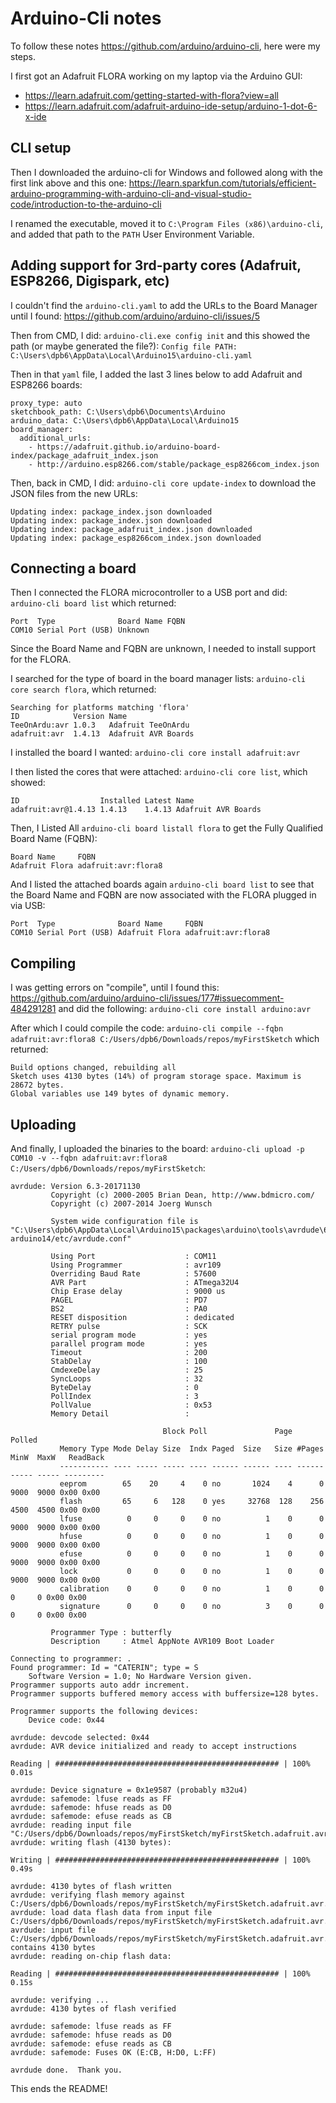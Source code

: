 # Arduino-Cli notes

To follow these notes https://github.com/arduino/arduino-cli, here were my steps.

I first got an Adafruit FLORA working on my laptop via the Arduino GUI:
- https://learn.adafruit.com/getting-started-with-flora?view=all
- https://learn.adafruit.com/adafruit-arduino-ide-setup/arduino-1-dot-6-x-ide

## CLI setup

Then I downloaded the arduino-cli for Windows and followed along with the first link above and this one: https://learn.sparkfun.com/tutorials/efficient-arduino-programming-with-arduino-cli-and-visual-studio-code/introduction-to-the-arduino-cli

I renamed the executable, moved it to `C:\Program Files (x86)\arduino-cli`, and added that path to the `PATH` User Environment Variable.

## Adding support for 3rd-party cores (Adafruit, ESP8266, Digispark, etc)

I couldn't find the `arduino-cli.yaml` to add the URLs to the Board Manager until I found: https://github.com/arduino/arduino-cli/issues/5

Then from CMD, I did: `arduino-cli.exe config init` and this showed the path (or maybe generated the file?): `Config file PATH: C:\Users\dpb6\AppData\Local\Arduino15\arduino-cli.yaml`

Then in that `yaml` file, I added the last 3 lines below to add Adafruit and ESP8266 boards:
```
proxy_type: auto
sketchbook_path: C:\Users\dpb6\Documents\Arduino
arduino_data: C:\Users\dpb6\AppData\Local\Arduino15
board_manager:
  additional_urls:
    - https://adafruit.github.io/arduino-board-index/package_adafruit_index.json
    - http://arduino.esp8266.com/stable/package_esp8266com_index.json
```

Then, back in CMD, I did: `arduino-cli core update-index` to download the JSON files from the new URLs:
```
Updating index: package_index.json downloaded
Updating index: package_index.json downloaded
Updating index: package_adafruit_index.json downloaded
Updating index: package_esp8266com_index.json downloaded
```

## Connecting a board

Then I connected the FLORA microcontroller to a USB port and did: `arduino-cli board list` which returned:
```
Port  Type              Board Name FQBN
COM10 Serial Port (USB) Unknown
```
Since the Board Name and FQBN are unknown, I needed to install support for the FLORA.

I searched for the type of board in the board manager lists: `arduino-cli core search flora`, which returned:
```
Searching for platforms matching 'flora'
ID            Version Name
TeeOnArdu:avr 1.0.3   Adafruit TeeOnArdu
adafruit:avr  1.4.13  Adafruit AVR Boards
```

I installed the board I wanted: `arduino-cli core install adafruit:avr`

I then listed the cores that were attached: `arduino-cli core list`, which showed:
```
ID                  Installed Latest Name
adafruit:avr@1.4.13 1.4.13    1.4.13 Adafruit AVR Boards
```

Then, I Listed All `arduino-cli board listall flora` to get the Fully Qualified Board Name (FQBN):
```
Board Name     FQBN
Adafruit Flora adafruit:avr:flora8
```

And I listed the attached boards again `arduino-cli board list` to see that the Board Name and FQBN are now associated with the FLORA plugged in via USB:
```
Port  Type              Board Name     FQBN
COM10 Serial Port (USB) Adafruit Flora adafruit:avr:flora8
```

## Compiling

I was getting errors on "compile", until I found this: https://github.com/arduino/arduino-cli/issues/177#issuecomment-484291281 and did the following:
`arduino-cli core install arduino:avr`

After which I could compile the code: `arduino-cli compile --fqbn adafruit:avr:flora8 C:/Users/dpb6/Downloads/repos/myFirstSketch` which returned:
```
Build options changed, rebuilding all
Sketch uses 4130 bytes (14%) of program storage space. Maximum is 28672 bytes.
Global variables use 149 bytes of dynamic memory.
```

## Uploading

And finally, I uploaded the binaries to the board: `arduino-cli upload -p COM10 -v --fqbn adafruit:avr:flora8 C:/Users/dpb6/Downloads/repos/myFirstSketch`:
```
avrdude: Version 6.3-20171130
         Copyright (c) 2000-2005 Brian Dean, http://www.bdmicro.com/
         Copyright (c) 2007-2014 Joerg Wunsch

         System wide configuration file is "C:\Users\dpb6\AppData\Local\Arduino15\packages\arduino\tools\avrdude\6.3.0-arduino14/etc/avrdude.conf"

         Using Port                    : COM11
         Using Programmer              : avr109
         Overriding Baud Rate          : 57600
         AVR Part                      : ATmega32U4
         Chip Erase delay              : 9000 us
         PAGEL                         : PD7
         BS2                           : PA0
         RESET disposition             : dedicated
         RETRY pulse                   : SCK
         serial program mode           : yes
         parallel program mode         : yes
         Timeout                       : 200
         StabDelay                     : 100
         CmdexeDelay                   : 25
         SyncLoops                     : 32
         ByteDelay                     : 0
         PollIndex                     : 3
         PollValue                     : 0x53
         Memory Detail                 :

                                  Block Poll               Page                       Polled
           Memory Type Mode Delay Size  Indx Paged  Size   Size #Pages MinW  MaxW   ReadBack
           ----------- ---- ----- ----- ---- ------ ------ ---- ------ ----- ----- ---------
           eeprom        65    20     4    0 no       1024    4      0  9000  9000 0x00 0x00
           flash         65     6   128    0 yes     32768  128    256  4500  4500 0x00 0x00
           lfuse          0     0     0    0 no          1    0      0  9000  9000 0x00 0x00
           hfuse          0     0     0    0 no          1    0      0  9000  9000 0x00 0x00
           efuse          0     0     0    0 no          1    0      0  9000  9000 0x00 0x00
           lock           0     0     0    0 no          1    0      0  9000  9000 0x00 0x00
           calibration    0     0     0    0 no          1    0      0     0     0 0x00 0x00
           signature      0     0     0    0 no          3    0      0     0     0 0x00 0x00

         Programmer Type : butterfly
         Description     : Atmel AppNote AVR109 Boot Loader

Connecting to programmer: .
Found programmer: Id = "CATERIN"; type = S
    Software Version = 1.0; No Hardware Version given.
Programmer supports auto addr increment.
Programmer supports buffered memory access with buffersize=128 bytes.

Programmer supports the following devices:
    Device code: 0x44

avrdude: devcode selected: 0x44
avrdude: AVR device initialized and ready to accept instructions

Reading | ################################################## | 100% 0.01s

avrdude: Device signature = 0x1e9587 (probably m32u4)
avrdude: safemode: lfuse reads as FF
avrdude: safemode: hfuse reads as D0
avrdude: safemode: efuse reads as CB
avrdude: reading input file "C:/Users/dpb6/Downloads/repos/myFirstSketch/myFirstSketch.adafruit.avr.flora8.hex"
avrdude: writing flash (4130 bytes):

Writing | ################################################## | 100% 0.49s

avrdude: 4130 bytes of flash written
avrdude: verifying flash memory against C:/Users/dpb6/Downloads/repos/myFirstSketch/myFirstSketch.adafruit.avr.flora8.hex:
avrdude: load data flash data from input file C:/Users/dpb6/Downloads/repos/myFirstSketch/myFirstSketch.adafruit.avr.flora8.hex:
avrdude: input file C:/Users/dpb6/Downloads/repos/myFirstSketch/myFirstSketch.adafruit.avr.flora8.hex contains 4130 bytes
avrdude: reading on-chip flash data:

Reading | ################################################## | 100% 0.15s

avrdude: verifying ...
avrdude: 4130 bytes of flash verified

avrdude: safemode: lfuse reads as FF
avrdude: safemode: hfuse reads as D0
avrdude: safemode: efuse reads as CB
avrdude: safemode: Fuses OK (E:CB, H:D0, L:FF)

avrdude done.  Thank you.
```

This ends the README!
